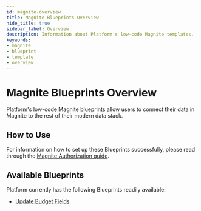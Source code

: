 ```yaml
---
id: magnite-overview
title: Magnite Blueprints Overview
hide_title: true
sidebar_label: Overview
description: Information about Platform's low-code Magnite templates.
keywords:
- magnite
- blueprint
- template
- overview
---
```


# Magnite Blueprints Overview

Platform's low-code Magnite blueprints allow users to connect their data in Magnite to the rest of their modern data stack.


## How to Use
For information on how to set up these Blueprints successfully, please read through the [Magnite Authorization guide](magnite-authorization.md).


## Available Blueprints
Platform currently has the following Blueprints readily available:

- [Update Budget Fields](magnite-update-budget-fields.md)

